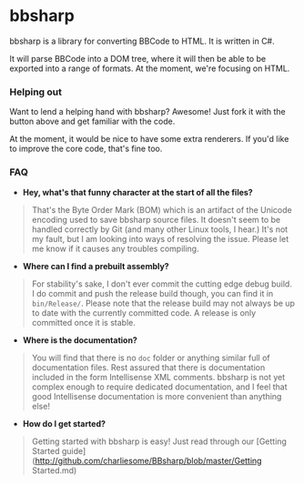 bbsharp
=======

bbsharp is a library for converting BBCode to HTML. It is written in C#.

It will parse BBCode into a DOM tree, where it will then be able to be exported into a range of formats. At the moment, we're focusing on HTML.

### Helping out

Want to lend a helping hand with bbsharp? Awesome! Just fork it with the button above and get familiar with the code.

At the moment, it would be nice to have some extra renderers. If you'd like to improve the core code, that's fine too.

### FAQ
* **Hey, what's that funny character at the start of all the files?**
> That's the Byte Order Mark (BOM) which is an artifact of the Unicode encoding used to save bbsharp source files. It doesn't seem to be handled correctly by Git (and many other Linux tools, I hear.) It's not my fault, but I am looking into ways of resolving the issue. Please let me know if it causes any troubles compiling.

* **Where can I find a prebuilt assembly?**
> For stability's sake, I don't ever commit the cutting edge debug build. I do commit and push the release build though, you can find it in `bin/Release/`. Please note that the release build may not always be up to date with the currently committed code. A release is only committed once it is stable.

* **Where is the documentation?**
> You will find that there is no `doc` folder or anything similar full of documentation files. Rest assured that there is documentation included in the form Intellisense XML comments. bbsharp is not yet complex enough to require dedicated documentation, and I feel that good Intellisense documentation is more convenient than anything else!

* **How do I get started?**
> Getting started with bbsharp is easy! Just read through our [Getting Started guide](http://github.com/charliesome/BBsharp/blob/master/Getting Started.md)